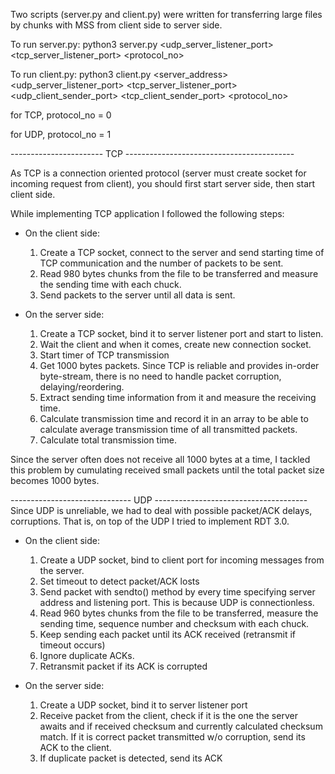 Two scripts (server.py and client.py) were written for transferring large files by chunks with MSS from client side to server side.

To run server.py:
    python3 server.py <udp_server_listener_port> <tcp_server_listener_port> <protocol_no>

To run client.py:
    python3 client.py <server_address> <udp_server_listener_port> <tcp_server_listener_port> <udp_client_sender_port> <tcp_client_sender_port> <protocol_no>

for TCP, protocol_no = 0

for UDP, protocol_no = 1

----------------------- TCP ------------------------------------------

As TCP is a connection oriented protocol (server must create socket for incoming request from client), you should first start server side, then start client side.

While implementing TCP application I followed the following steps:

- On the client side:
    1. Create a TCP socket, connect to the server and send starting time of TCP communication and the number of packets to be sent.
    2. Read 980 bytes chunks from the file to be transferred and measure the sending time with each chuck.
    3. Send packets to the server until all data is sent.

- On the server side:
    1. Create a TCP socket, bind it to server listener port and start to listen.
    2. Wait the client and when it comes, create new connection socket.
    3. Start timer of TCP transmission
    3. Get 1000 bytes packets. Since TCP is reliable and provides in-order
    byte-stream, there is no need to handle packet corruption, delaying/reordering.
    4. Extract sending time information from it and measure the receiving time.
    5. Calculate transmission time and record it in an array to be able to calculate average transmission time of all transmitted packets.
    6. Calculate total transmission time.

Since the server often does not receive all 1000 bytes at a time, I tackled this problem by cumulating received small packets until the total packet size becomes 1000 bytes.  
    

------------------------------ UDP --------------------------------------
Since UDP is unreliable, we had to deal with possible packet/ACK delays, corruptions. That is, on top of the UDP I tried to implement RDT 3.0.

- On the client side:
    1. Create a UDP socket, bind to client port for incoming messages from the server.
    2. Set timeout to detect packet/ACK losts
    3. Send packet with sendto() method by every time specifying server address and listening port. This is because UDP is connectionless.
    3. Read 960 bytes chunks from the file to be transferred, measure the sending time, sequence number and checksum with each chuck.
    4. Keep sending each packet until its ACK received (retransmit if timeout occurs) 
    5. Ignore duplicate ACKs.
    6. Retransmit packet if its ACK is corrupted

- On the server side:
    1. Create a UDP socket, bind it to server listener port
    2. Receive packet from the client, check if it is the one the server awaits and if received checksum and currently calculated checksum match. If it is correct packet transmitted w/o corruption, send its ACK to the client.
    3. If duplicate packet is detected, send its ACK



